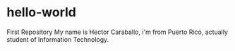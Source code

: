 # hello-world
First Repository
My name is Hector Caraballo, i'm from Puerto Rico, actually student of Information Technology.
